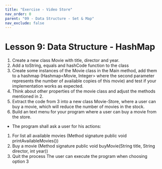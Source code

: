 ```yaml
---
title: "Exercise - Video Store"
nav_order: 0
parent: "09 - Data Structure - Set & Map"
nav_exclude: false
---
```


# Lesson 9: Data Structure - HashMap

1. Create a new class Movie with title, director and year.
2. Add a toString, equals and hashCode function to the class
3. Create some instances of the Movie class in the Main method, add them to a hashmap (Hashmap<Movie, Integer> where the second parameter represents the number of available copies of this movie) and test if your implementation works as expected.
4. Think about other properties of the movie class and adjust the methods mentioned in 2.
5. Extract the code from 3 into a new class Movie-Store, where a user can buy a movie, which will reduce the number of movies in the stock.
6. Build an text menu for your program where a user can buy a movie from the store.
- The program shall ask a user for his actions:
1. For list all available movies (Method signature public void printAvailableMovies())
2. Buy a movie (Method signature public void buyMovie(String title, String director, int year))
3. Quit the process
The user can execute the program when choosing option 3
